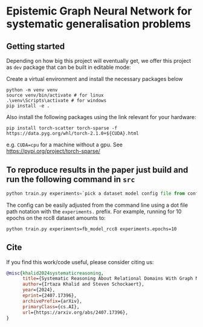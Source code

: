 # Epistemic Graph Neural Network for systematic generalisation problems

## Getting started

Depending on how big this project will eventually get, we offer this project as `dev` package that can be built in editable mode:

Create a virtual environment and install the necessary packages below

```python3
python -m venv venv
source venv/bin/activate # for linux
.\venv\Scripts\activate # for windows
pip install -e .
```
Also install the following packages using the link relevant for your hardware:
```
pip install torch-scatter torch-sparse -f https://data.pyg.org/whl/torch-2.1.0+${CUDA}.html
```
e.g. `CUDA=cpu` for a machine without a gpu. See https://pypi.org/project/torch-sparse/ 

## To reproduce results in the paper just build and run the following command in `src`


```python
python train.py experiments=`pick a dataset model config file from configs/experiments`
```

The config can be easily adjusted from the command line using a dot file path notation with the `experiments.` prefix. For example, running for 10 epochs on the rcc8 dataset amounts to:
```
python train.py experiments=fb_model_rcc8 experiments.epochs=10
```

## Cite
If you find this work/code useful, please consider citing us:
```bibtex
@misc{khalid2024systematicreasoning,
      title={Systematic Reasoning About Relational Domains With Graph Neural Networks}, 
      author={Irtaza Khalid and Steven Schockaert},
      year={2024},
      eprint={2407.17396},
      archivePrefix={arXiv},
      primaryClass={cs.AI},
      url={https://arxiv.org/abs/2407.17396}, 
}
```

